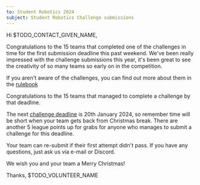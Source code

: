```yaml
---
to: Student Robotics 2024
subject: Student Robotics Challenge submissions
---
```


Hi $TODO_CONTACT_GIVEN_NAME,

Congratulations to the 15 teams that completed one of the challenges in time for the first submission deadline this past weekend. We've been really impressed with the challenge submissions this year, it's been great to see the creativity of so many teams so early on in the competition.

If you aren't aware of the challenges, you can find out more about them in the [rulebook](https://studentrobotics.org/docs/resources/2024/rulebook.html#challenges)

Congratulations to the 15 teams that managed to complete a challenge by that deadline.

The next [challenge deadline](https://studentrobotics.org/events/sr2024/second-challenge-submission-deadline/) is 20th January 2024, so remember time will be short when your team gets back from Christmas break. There are another 5 league points up for grabs for anyone who manages to submit a challenge for this deadline.

Your team can re-submit if their first attempt didn't pass. If you have any questions, just ask us via e-mail or Discord.

We wish you and your team a Merry Christmas!

Thanks, $TODO_VOLUNTEER_NAME
